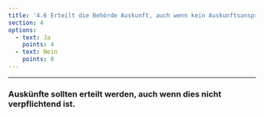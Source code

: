 ```yaml
---
title: '4.6 Erteilt die Behörde Auskunft, auch wenn kein Auskunftsanspruch besteht, eine Antwort aber unkompliziert möglich ist?'
section: 4
options:
  - text: Ja
    points: 4
  - text: Nein
    points: 0
---
```


---

### Auskünfte sollten erteilt werden, auch wenn dies nicht verpflichtend ist.
